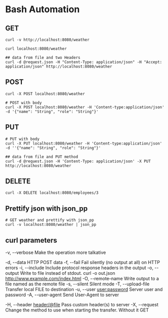 # Bash Automation

## GET

```shell
curl -v http://localhost:8080/weather
```

```shell
curl localhost:8080/weather
```
```shell
## data from file and two Headers
curl -d @request.json -H "Content-Type: application/json" -H "Accept: application/json" http://localhost:8080/weather
```

## POST

```shell
curl -X POST localhost:8080/weather
```  

```shell
# POST with body
curl -X POST localhost:8080/weather -H 'Content-type:application/json' -d '{"name": "String", "role": "String"}'
```

## PUT

```shell
# PUT with body
curl -X PUT localhost:8080/weather -H 'Content-type:application/json' -d ''{"name": "String", "role": "String"}'
```
```shell
## data from file and PUT method
curl -d @request.json -H 'Content-Type: application/json' -X PUT http://localhost:8080/weather
```


## DELETE

```shell
curl -X DELETE localhost:8080/employees/3
```

## Prettify json with json_pp

```shell
# GET weather and prettify with json_pp
curl -v localhost:8080/weather | json_pp
```



## curl parameters
-v, --verbose              Make the operation more talkative

-d, --data <data>          HTTP POST data
-f, --fail                 Fail silently (no output at all) on HTTP errors
-i, --include              Include protocol response headers in the output
-o, --output <file>        Write to file instead of stdout. curl -o out.json http://www.example.com/index.html
-O, --remote-name          Write output to a file named as the remote file
-s, --silent               Silent mode
-T, --upload-file <file>   Transfer local FILE to destination
-u, --user <user:password> Server user and password
-A, --user-agent <name>    Send User-Agent <name> to server

-H, --header <header/@file> Pass custom header(s) to server
-X, --request <method> Change the method to use when starting the transfer. Without it GET